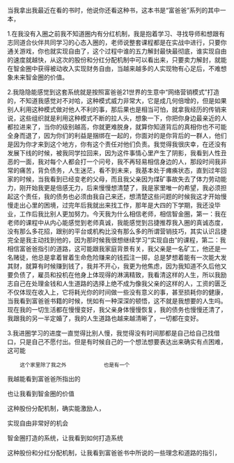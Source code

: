 

当我拿出我最近在看的书时，他说你还看这种书，这本书是“富爸爸”系列的其中一本，

1.在我没有入圈之前我不知道圈内有分红机制，我是抱着学习、寻找导师和想跟有志同道合伙伴共同学习的心态入圈的，老师说整套课程都是在实战中进行，只要你通关游戏，你也就实现自由了，这个过程中谁的五力解封最快最彻底，谁实现自由的速度就越快，从这次的股份和分红分配机制中可以看出来，只要卖力解封，就能在智金圈中获得被动收入实现财务自由，当越来越多的人实现物有心足后，不难想象未来智金圈的价值。

2.我隐隐能感觉到这套系统就是按照富爸爸21世界的生意中“网络营销模式”打造的，不知道我感觉对不对哈，这种模式威力非常大，它是成几何倍增的，但是如果别人利用这种模式做对他人不利的事，那后果也是相当可怕，就拿我经历的传销来说，这些组织就是利用这种模式不断的拉人头，想象一下，你把你身边最亲近的人都拉进来了，当你的级别越高，你就更难脱身，就算你知道背后的真相你也不可能全身而退了，因为你们的利益是捆绑在一起的，你面对的是你背后的一群人，他们是因为你才来到这个地方，你有这个责任对他们负责。我觉得我很庆幸，在还没有发展下线的时候，被我同学拉回来，因为这件事情心里产生了阴影，我看到人性丑恶的一面，我对每个人都会打一个问号，我不再轻易相信身边的人，那段时间我非常的痛苦，背负债务，人生迷茫，看不到未来，我基本处于瘫痪状态，直到过年回家的时候，当我看到已经变老的父母，而且我父亲因为煤矿事故失去了体力劳动能力，刚开始我更是倍感无力，后来慢慢想清楚了，我是家里唯一的希望，我必须担起这个责任，我的债务也必须由我自己来还，想清楚这些问题的时候我这才开始慢慢走出心里的困境，过完年后我就出来找工作，那年是大四的下学期，我还没毕业，工作后我比别人更加努力。今天我为什么相信老师，相信智金圈，第一：我在老师的课程中从内心能感觉到老师真诚，我能感觉到吕捷推荐我入圈的真诚态度，没有那么多花招，跟别的平台或机构比没有那么多的所谓营销技巧，其实认识吕捷完全是我主动找到他的，因为那时候我很想继续学习“实现自由”的课程，第二：我相信富爸爸指引的道路，这可能跟我家庭背景有关，我父亲是一名矿工，他还是一名赌徒，他总是拿着冒着生命危险赚来的钱孤注一掷，总是梦想着能有一次能大发其财，就算有时候赚到钱了，我并不开心，我更为他焦虑，因为我知道不久后他又要负债了，雇员和投机在他身上体现得的淋漓精致，我看清这样的人生，所以我励志自己在处理金钱和人生道路的选择上绝不成为像我父亲的这样的人，工资的匮乏不仅体现在收入上，它将耗光你的时间做一些没有意义的事，甚至损耗你的健康，当我看到富爸爸书籍的时候，恍如有一种深深的顿悟，这不就是我想要的人生吗。现在我的一切生活都在慢慢变好，我父亲身体慢慢恢复，我的债务也慢慢还清了，我跟我的另一半定婚了，我的人生道路也越来越清晰了，一切都在变好。


3.我进圈学习的进度一直觉得比别人慢，我觉得没有时间那都是自己给自己找借口，只是自己不愿付出。但是有时候自己的一个想法想要表达出来确实有点困难，这可能

  
    
        这个家里除了我之外            也是有一个

我越能看到富爸爸所指出的

也让我看到智金圈的价值

这种股份分配机制，确实能激励人，

实现自由非常好的机会

智金圈打造的系统，让我看到如何打造系统

这种股份和分红分配机制，让我看到富爸爸书中所说的一些理念和道路的指引，

